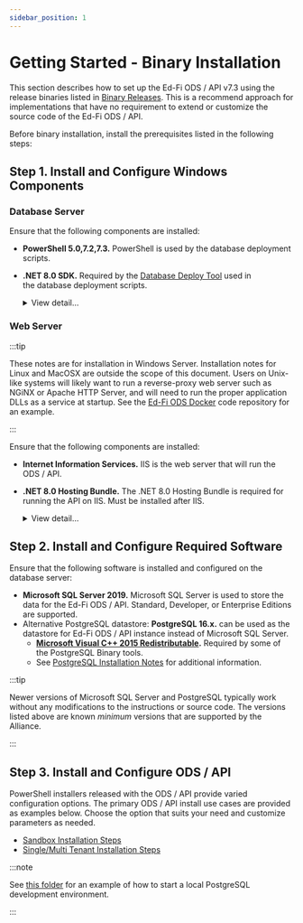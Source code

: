 ```yaml
---
sidebar_position: 1
---
```


# Getting Started - Binary Installation

This section describes how to set up the Ed-Fi ODS / API v7.3 using the release
binaries listed in [Binary
Releases](./binary-releases.md). This is a
recommend approach for implementations that have no requirement to extend or
customize the source code of the Ed-Fi ODS / API.

Before binary installation, install the prerequisites listed in the following
steps:

## Step 1. Install and Configure Windows Components

### Database Server

Ensure that the following components are installed:

* **PowerShell 5.0,7.2,7.3.** PowerShell is used by the database deployment
  scripts.
* **.NET 8.0 SDK.** Required by the [Database Deploy
  Tool](../../platform-dev-guide/utilities/database-deploy-tool) used in
  the database deployment scripts.

    <details>
      <summary>View detail...</summary>

      **PowerShell 5.0**

      Verify that PowerShell 5.0 or above is installed:

      1. Press the **Windows key** 🪟 on your keyboard, type **PowerShell**,
           select **Windows PowerShell**, and press **Enter**.
      2. Type **$PSVersionTable.PSVersion**, and press **Enter**.

          ```powershell
          PS D:\> $PSVersionTable.PSVersion

          Major  Minor  Patch  PreReleaseLabel BuildLabel
          -----  -----  -----  --------------- ----------
          5      1      22621  4111
          ```

      3. If the required version is not installed, download [Windows Management
          Framework
          5.0](https://www.microsoft.com/en-us/download/details.aspx?id=50395), which
          includes PowerShell 5.0.

      **.NET 8.0 SDK**

      Download and install the latest release of the [.NET 8.0
      SDK](https://dotnet.microsoft.com/en-us/download/dotnet/8.0)
    </details>

### Web Server

:::tip

These notes are for installation in Windows Server. Installation notes for Linux
and MacOSX are outside the scope of this document. Users on Unix-like systems
will likely want to run a reverse-proxy web server such as NGiNX or Apache HTTP
Server, and will need to run the proper application DLLs as a service at
startup. See the [Ed-Fi ODS
Docker](https://github.com/Ed-Fi-Alliance-OSS/Ed-Fi-ODS-Docker) code repository
for an example.

:::

Ensure that the following components are installed:

* **Internet Information Services.** IIS is the web server that will run the ODS
  / API.
* **.NET 8.0 Hosting Bundle.** The .NET 8.0 Hosting Bundle is required for
  running the API on IIS. Must be installed after IIS.

  <details>
    <summary>View detail...</summary>

    **Internet Information Services**

    1. Press the **Windows key** 🪟 on your keyboard, type "features",
       select **Turn Windows features on or off**, press **Enter**.
    2. Check the box next to Internet Information Services. The default
        selections will be good for most cases.
    3. Click **OK**.

    **.NET 8.0 Hosting Bundle**

    Download and install [.NET Hosting Bundle
    8.0](https://dotnet.microsoft.com/en-us/download/dotnet/8.0).

  </details>

## Step 2. Install and Configure Required Software

Ensure that the following software is installed and configured on the database
server:

* **Microsoft SQL Server 2019.** Microsoft SQL Server is used to store the data
  for the Ed-Fi ODS / API. Standard, Developer, or Enterprise Editions are
  supported.
* Alternative PostgreSQL datastore: **PostgreSQL 16.x.** can be used as the
  datastore for Ed-Fi ODS / API instance instead of Microsoft SQL Server.
  * **[Microsoft Visual C++ 2015
    Redistributable](https://www.microsoft.com/en-us/download/details.aspx?id=52685).**
    Required by some of the PostgreSQL Binary tools.
  * See [PostgreSQL Installation Notes](./postgresql-installation-notes.md) for
    additional information.

:::tip

Newer versions of Microsoft SQL Server and PostgreSQL typically work without any
modifications to the instructions or source code. The versions listed above are
known _minimum_ versions that are supported by the Alliance.

:::

## Step 3. Install and Configure ODS / API

PowerShell installers released with the ODS / API provide varied configuration
options. The primary ODS / API install use cases are provided as examples below.
Choose the option that suits your need and customize parameters as needed.

* [Sandbox Installation Steps](./sandbox-installation-steps)
* [Single/Multi Tenant Installation
  Steps](./singlemulti-tenant-installation-steps)

:::note

See [this folder](https://github.com/Ed-Fi-Alliance-OSS/Ed-Fi-ODS-Implementation/tree/v7.3/logistics/ods-postgresql)
for an example of how to start a local PostgreSQL development environment.

:::
